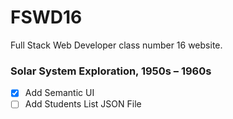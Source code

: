 # FSWD16

Full Stack Web Developer class number 16 website.

### Solar System Exploration, 1950s – 1960s

- [x] Add Semantic UI
- [ ] Add Students List JSON File
